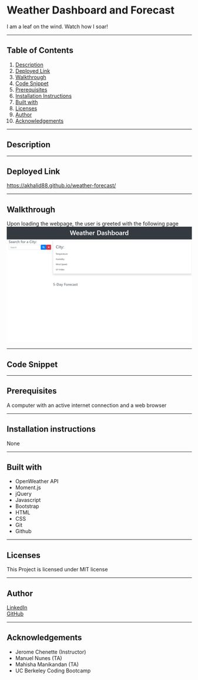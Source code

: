 # Weather Dashboard and Forecast

I am a leaf on the wind. Watch how I soar!

-----------------------
## Table of Contents
1. [Description](#description)
2. [Deployed Link](#deployed-link)
3. [Walkthrough](#walkthrough)
4. [Code Snippet](#code-snippet)
5. [Prerequisites](#prerequisites)
6. [Installation Instructions](#installation-instructions)
7. [Built with](#built-with)
8. [Licenses](#licenses)
9. [Author](#author)
10. [Acknowledgements](#acknowledgements)

-----------------------
## Description



-----------------------
## Deployed Link
https://akhalid88.github.io/weather-forecast/

-----------------------
## Walkthrough
Upon loading the webpage, the user is greeted with the following page
![SITE](readme/main.png)

-----------------------
## Code Snippet

-----------------------
## Prerequisites
A computer with an active internet connection and a web browser

-----------------------
## Installation instructions
None

-----------------------
## Built with

- OpenWeather API
- Moment.js
- jQuery
- Javascript
- Bootstrap
- HTML
- CSS
- Git
- Github

-----------------------
## Licenses
This Project is licensed under MIT license

-----------------------
## Author

[LinkedIn](https://www.linkedin.com/in/abdullahkhalid/)
<br>
[GitHub](https://github.com/akhalid88)

-----------------------
## Acknowledgements
- Jerome Chenette (Instructor)
- Manuel Nunes (TA)
- Mahisha Manikandan (TA)
- UC Berkeley Coding Bootcamp